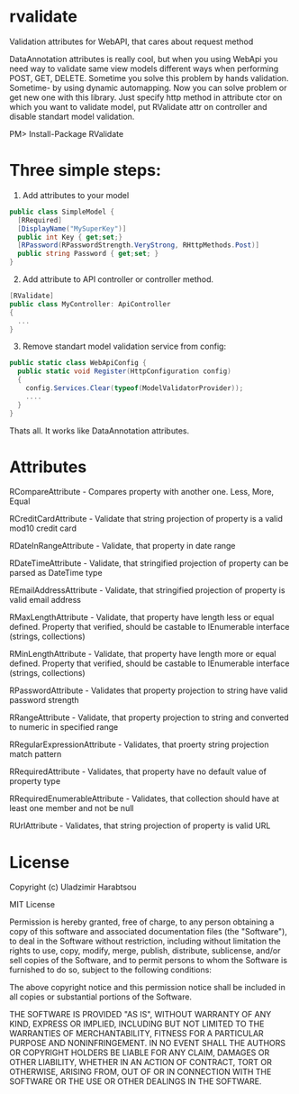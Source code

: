 rvalidate
=========

Validation attributes for WebAPI, that cares about request method

  DataAnnotation attributes is really cool, but when you using WebApi you need way 
to validate same view models different ways when performing POST, GET, DELETE.
Sometime you solve this problem by hands validation. Sometime- by using dynamic 
automapping. 
Now you can solve problem or get new one with this library. Just specify http method
in attribute ctor on which you want to validate model, put RValidate attr on controller 
and disable standart model validation.

PM> Install-Package RValidate

Three simple steps:
==================

1. Add attributes to your model
```csharp
public class SimpleModel {
  [RRequired]
  [DisplayName("MySuperKey")]
  public int Key { get;set;}
  [RPassword(RPasswordStrength.VeryStrong, RHttpMethods.Post)]
  public string Password { get;set; }
}
```
2. Add attribute to API controller or controller method.
```csharp
[RValidate]
public class MyController: ApiController
{
  ...
}
```
3. Remove standart model validation service from config:
```csharp
public static class WebApiConfig {
  public static void Register(HttpConfiguration config)
  {
    config.Services.Clear(typeof(ModelValidatorProvider));
    ....
  }
}
```

Thats all. It works like DataAnnotation attributes.

Attributes
==========

RCompareAttribute - Compares property with another one. Less, More, Equal

RCreditCardAttribute - Validate that string projection of property is a valid mod10 credit card

RDateInRangeAttribute - Validate, that property in date range

RDateTimeAttribute - Validate, that stringified projection of property can be parsed as DateTime type

REmailAddressAttribute -  Validate, that stringified projection of property is valid email address

RMaxLengthAttribute - Validate, that property have length less or equal defined. Property that verified, should be castable                       to IEnumerable interface (strings, collections)

RMinLengthAttribute - Validate, that property have length more or equal defined. Property that verified, should be castable                       to IEnumerable interface (strings, collections)

RPasswordAttribute - Validates that property projection to string have valid password strength

RRangeAttribute -  Validate, that property projection to string and converted to numeric in specified range

RRegularExpressionAttribute - Validates, that proerty string projection match pattern

RRequiredAttribute -  Validates, that property have no default value of property type

RRequiredEnumerableAttribute - Validates, that collection should have at least one member and not be null

RUrlAttribute - Validates, that string projection of property is valid URL


License
=======
Copyright (c) Uladzimir Harabtsou

MIT License

Permission is hereby granted, free of charge, to any person obtaining a copy of this software and associated documentation files (the "Software"), to deal in the Software without restriction, including without limitation the rights to use, copy, modify, merge, publish, distribute, sublicense, and/or sell copies of the Software, and to permit persons to whom the Software is furnished to do so, subject to the following conditions:

The above copyright notice and this permission notice shall be included in all copies or substantial portions of the Software.

THE SOFTWARE IS PROVIDED "AS IS", WITHOUT WARRANTY OF ANY KIND, EXPRESS OR IMPLIED, INCLUDING BUT NOT LIMITED TO THE WARRANTIES OF MERCHANTABILITY, FITNESS FOR A PARTICULAR PURPOSE AND NONINFRINGEMENT. IN NO EVENT SHALL THE AUTHORS OR COPYRIGHT HOLDERS BE LIABLE FOR ANY CLAIM, DAMAGES OR OTHER LIABILITY, WHETHER IN AN ACTION OF CONTRACT, TORT OR OTHERWISE, ARISING FROM, OUT OF OR IN CONNECTION WITH THE SOFTWARE OR THE USE OR OTHER DEALINGS IN THE SOFTWARE.
